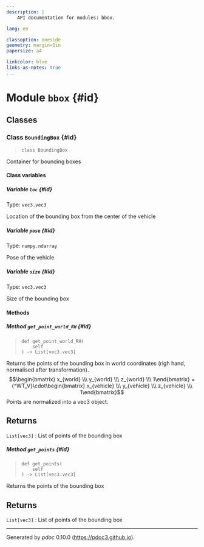 ```yaml
---
description: |
    API documentation for modules: bbox.

lang: en

classoption: oneside
geometry: margin=1in
papersize: a4

linkcolor: blue
links-as-notes: true
...
```



    
# Module `bbox` {#id}







    
## Classes


    
### Class `BoundingBox` {#id}




>     class BoundingBox


Container for bounding boxes




    
#### Class variables


    
##### Variable `loc` {#id}



Type: `vec3.vec3`

Location of the bounding box from the center of the vehicle

    
##### Variable `pose` {#id}



Type: `numpy.ndarray`

Pose of the vehicle

    
##### Variable `size` {#id}



Type: `vec3.vec3`

Size of the bounding box




    
#### Methods


    
##### Method `get_point_world_RH` {#id}




>     def get_point_world_RH(
>         self
>     ) ‑> List[vec3.vec3]


Returns the points of the bounding box in world coordinates (righ hand, normalised after transformation).
$$\begin{bmatrix} x_{world} \\\ y_{world} \\\ z_{world} \\\ 1\end{bmatrix} = {^WT_V}\cdot\begin{bmatrix} x_{vehicle} \\\ y_{vehicle} \\\ z_{vehicle} \\\ 1\end{bmatrix}$$
Points are normalized into a vec3 object.


Returns
------

<code>List\[vec3]</code>
:   List of points of the bounding box



    
##### Method `get_points` {#id}




>     def get_points(
>         self
>     ) ‑> List[vec3.vec3]


Returns the points of the bounding box


Returns
------

<code>List\[vec3]</code>
:   List of points of the bounding box




-----
Generated by *pdoc* 0.10.0 (<https://pdoc3.github.io>).
